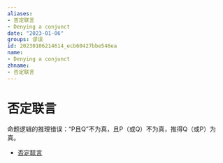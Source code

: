 ```yaml
---
aliases:
- 否定联言
- Denying a conjunct
date: "2023-01-06"
groups: 谬误
id: 20230106214614_ecb60427bbe546ea
name:
- Denying a conjunct
zhname:
- 否定联言
---
```


# 否定联言

命题逻辑的推理错误：“P且Q”不为真，且P（或Q）不为真，推得Q（或P）为真。

* [否定联言](https://zh.wikipedia.org/zh-cn/%E5%90%A6%E5%AE%9A%E8%81%AF%E8%A8%80)
